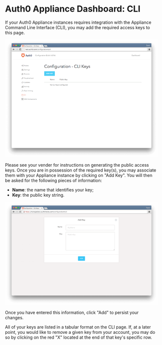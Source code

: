 # Auth0 Appliance Dashboard: CLI

If your Auth0 Appliance instances requires integration with the Appliance Command Line Interface (CLI), you may add the required access keys to this page.

![](/media/articles/appliance/dashboard/cli-keys.png)

Please see your vender for instructions on generating the public access keys. Once you are in possession of the required key(s), you may associate them with your Appliance instance by clicking on "Add Key". You will then be asked for the following pieces of information:

* **Name**: the name that identifies your key;
* **Key**: the public key string.

![](/media/articles/appliance/dashboard/cli-keys-add.png)

Once you have entered this information, click "Add" to persist your changes.

All of your keys are listed in a tabular format on the CLI page. If, at a later point, you would like to remove a given key from your account, you may do so by clicking on the red "X" located at the end of that key's specific row.
